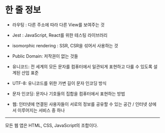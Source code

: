 # 한 줄 정보

- 라우팅 : 다른 주소에 따라 다른 View를 보여주는 것

- Jest : JavaScript, React를 위한 테스팅 라이브러리

- isomorphic rendering : SSR, CSR을 섞어서 사용하는 것
- Public Domain: 저작권이 없는 것들
- 유니코드: 전 세계의 모든 문자를 컴퓨터에서 일관되게 표현하고 다룰 수 있도록 설계된 산업 표준
- UTF-8: 유니코드를 위한 가변 길이 문자 인코딩 방식
- 문자 인코딩: 문자나 기호들의 집합을 컴퓨터에서 표현하는 방법
- 웹: 인터넷에 연결된 사용자들이 서로의 정보를 공유할 수 있는 공간 / 인터넷 상에서 이루어지는 서비스 중 하나



---

모든 웹 앱은 HTML, CSS, JavaScript의 조합이다.